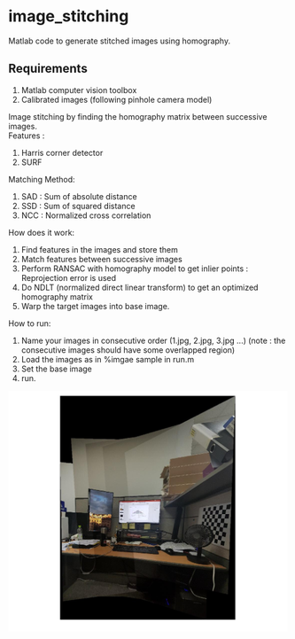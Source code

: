 # image_stitching

Matlab code to generate stitched images using homography.

## Requirements
1. Matlab computer vision toolbox
2. Calibrated images (following pinhole camera model)

Image stitching by finding the homography matrix between successive images.\
Features : 
1. Harris corner detector
2. SURF

Matching Method:
1. SAD : Sum of absolute distance
2. SSD : Sum of squared distance
3. NCC : Normalized cross correlation

How does it work:
1. Find features in the images and store them
2. Match features between successive images
3. Perform RANSAC with homography model to get inlier points : Reprojection error is used
4. Do NDLT (normalized direct linear transform) to get an optimized homography matrix
5. Warp the target images into base image.

How to run:
1. Name your images in consecutive order (1.jpg, 2.jpg, 3.jpg ...)
(note : the consecutive images should have some overlapped region)
2. Load the images as in %imgae sample in run.m
3. Set the base image
4. run.

![Example](./example.jpg)
